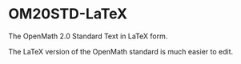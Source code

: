 # OM20STD-LaTeX
The OpenMath 2.0 Standard Text in LaTeX form. 

The LaTeX version of the OpenMath standard is much easier to edit. 
